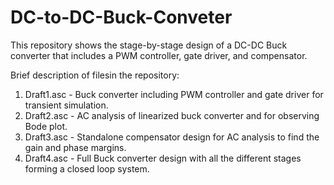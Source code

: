 # DC-to-DC-Buck-Conveter
This repository shows the stage-by-stage design of a DC-DC Buck converter that includes a PWM controller, gate driver, and compensator.

Brief description of filesin the repository:
1) Draft1.asc - Buck converter including PWM controller and gate driver for transient simulation.
2) Draft2.asc - AC analysis of linearized buck converter and for observing Bode plot.
3) Draft3.asc - Standalone compensator design for AC analysis to find the gain and phase margins.
4) Draft4.asc - Full Buck converter design with all the different stages forming a closed loop system.
